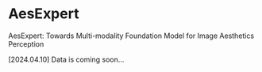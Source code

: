 # AesExpert
AesExpert: Towards Multi-modality Foundation Model for Image Aesthetics Perception

[2024.04.10] Data is coming soon...
